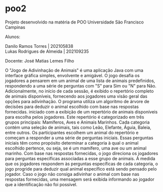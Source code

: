 # poo2
Projeto desenvolvido na matéria de POO Universidade São Francisco Campinas

Alunos: 

Danilo Ramos Torres | 202105838  
Lukas Rodrigues de Almeida | 202109235

Docente: José Matias Lemes Filho

O "Jogo de Adivinhação de Animais" é uma aplicação Java com uma interface gráfica simples, envolvente e amigável. O jogo desafia os jogadores a pensarem em um animal de uma lista de animais predefinidos, respondendo a uma série de perguntas com "S" para Sim ou "N" para Não. Adicionalmente, no início de cada sessão, é exibido o repertório completo de animais disponíveis, fornecendo aos jogadores uma visão geral das opções para adivinhação.
O programa utiliza um algoritmo de árvore de decisões para deduzir o animal escolhido com base nas respostas fornecidas.
iniciado com a exibição de um repertório de animais disponíveis para escolha pelos jogadores. Este repertório é categorizado em três grupos principais: Mamíferos, Aves e Animais Marinhos. Cada categoria contém uma seleção de animais, tais como Leão, Elefante, Águia, Baleia, entre outros.
Os participantes escolhem um animal do repertório e começam a responder a uma série de perguntas iniciais. Essas perguntas iniciais têm como propósito determinar a categoria à qual o animal escolhido pertence, ou seja, se é um mamífero, uma ave ou um animal marinho. Com base nas respostas fornecidas, o jogo direciona os jogadores para perguntas específicas associadas a esse grupo de animais.
À medida que os jogadores respondem às perguntas específicas de cada categoria, o jogo progride para deduzir qual animal específico está sendo pensado pelo jogador. Caso o jogo não consiga adivinhar o animal com base nas respostas fornecidas, uma mensagem será exibida informando ao jogador que a identificação não foi possível.
